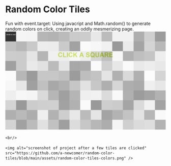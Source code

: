 <h1>Random Color Tiles</h1>
    Fun with event.target: Using javacript and Math.random() to generate random colors on click, creating an oddly mesmerizing page.
    <br/>

   <img alt="screenshot of project before any tiles are clicked" src="https://github.com/a-newcomer/random-color-tiles/blob/main/assets/random-color-tiles-bw.png" />
   
    <br/>

    <img alt="screenshot of project after a few tiles are clicked" src="https://github.com/a-newcomer/random-color-tiles/blob/main/assets/random-color-tiles-colors.png" />